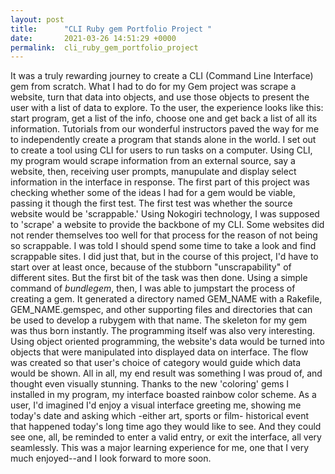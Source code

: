 ```yaml
---
layout: post
title:      "CLI Ruby gem Portfolio Project "
date:       2021-03-26 14:51:29 +0000
permalink:  cli_ruby_gem_portfolio_project
---
```



It was a truly rewarding journey to  create a CLI (Command Line Interface) gem from scratch. What I had to do for my Gem project was scrape a website, turn that data into objects, and use those objects to present the user with a list of data to explore. To the user, the experience looks like this: start program, get a list of the info, choose one and get back a list of all its information. Tutorials from our wonderful instructors paved the way for me to independently create a program that stands alone in the world.  I set out to create a tool using CLI for users to run tasks on a computer. Using CLI, my program would scrape information from an external source, say a website, then, receiving user prompts, manupulate and display select information in the interface in response.  The first part of this project was checking whether some of the ideas I had for a gem would be viable, passing it though the first test. The first test was whether the source website would be 'scrappable.' Using Nokogiri technology, I was supposed to 'scrape' a website to provide the backbone of my CLI. Some websites did not render themselves too well for that process for the reason of not being so scrappable. I was told I should spend some time to take a look and find scrappable sites. I did just that, but in the course of this project, I'd have to start over at least once, because of the stubborn "unscrapability" of different sites. But the first bit of the task was then done. Using a simple command of $bundle gem$, then,  I was able to jumpstart the process of creating a gem. It generated a directory named GEM_NAME with a Rakefile, GEM_NAME.gemspec, and other supporting files and directories that can be used to develop a rubygem with that name. The skeleton for my gem was thus born instantly. The programming itself was also very interesting. Using object oriented programming, the website's data would be turned into objects that were manipulated into displayed data on interface. The flow was created so that user's choice of category would guide which data would be shown. All in all, my end result was something I was proud of, and thought even visually stunning. Thanks to the new 'coloring' gems I installed in my program, my interface boasted rainbow color scheme. As a user, I'd imagined I'd enjoy a visual interface greeting me, showing me today's date and asking which -either art, sports or film- historical event that happened today's long time ago they would like to see. And they could see one, all, be reminded to enter a valid entry, or exit the interface, all very seamlessly. This was a major learning experience for me, one that I very much enjoyed--and I look forward to more soon.
